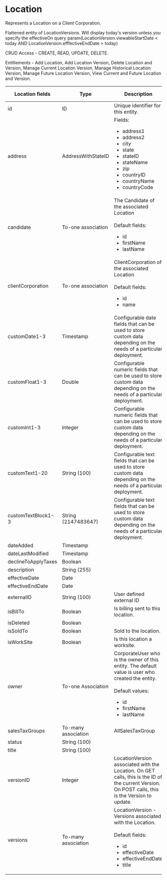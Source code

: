 # Location

Represents a Location on a Client Corporation.

Flattened entity of LocationVersions. Will display today's version unless you specify the effectiveOn query param(LocationVersion.viewableStartDate < today AND LocationVersion.efffectiveEndDate > today)

CRUD Access - CREATE, READ, UPDATE, DELETE.

Entitlements - Add Location, Add Location Version, Delete Location and Version, Manage Current Location Version, Manage Historical Location Version, Manage Future Location Version, View Current and Future Location and Version.

<table>
    <colgroup>
        <col width="20%" />
        <col width="20%" />
        <col width="20%" />
        <col width="20%" />
        <col width="20%" />
    </colgroup>
    <thead>
        <tr class="header">
            <th>Location fields</th>
            <th>Type</th>
            <th>Description</th>
            <th>Not null</th>
            <th>Read-only</th>
        </tr>
    </thead>
    <tbody>
        <tr class="even">
            <td>id</td>
            <td>ID</td>
            <td>Unique identifier for this entity.</td>
            <td>X</td>
            <td>X</td>
        </tr>
        <tr class="odd">
            <td>address</td>
            <td>AddressWithStateID</td>
            <td>Fields:
                <ul><li>address1</li>
                <li>address2</li>
                <li>city</li>
                <li>state</li>
                <li>stateID</li>
                <li>stateName</li>
                <li>zip</li>
                <li>countryID</li>
                <li>countryName</li>
                <li>countryCode</li></ul>
            </td>
            <td></td>
            <td></td>
        </tr>
        <tr class="even">
            <td>candidate</td>
            <td>To-one association</td>
            <td>The Candidate of the associated Location<br><br>Default fields:<ul>
                <li>id</li>
                <li>firstName</li>
                <li>lastName</li></ul>
            </td>
            <td></td>
            <td>X</td>
        </tr>
        <tr class="odd">
            <td>clientCorporation</td>
            <td>To-one association</td>
            <td>ClientCorporation of the associated Location<br><br>Default fields:<ul>
                <li>id</li>
                <li>name</li></ul></td>
            <td></td>
            <td>X</td>
        </tr>
        <tr class="even">
            <td>customDate1-3</td>
            <td>Timestamp</td>
            <td>Configurable date fields that can be used to store custom data depending on the needs of a particular deployment.</td>
            <td></td>
            <td>X</td>
        </tr>
        <tr class="odd">
            <td>customFloat1-3</td>
            <td>Double</td>
            <td>Configurable numeric fields that can be used to store custom data depending on the needs of a particular deployment.</td>
            <td></td>
            <td>X</td>
        </tr>
        <tr class="even">
            <td>customInt1-3</td>
            <td>Integer</td>
            <td>Configurable numeric fields that can be used to store custom data depending on the needs of a particular deployment.</td>
            <td></td>
            <td>X</td>
        </tr>
        <tr class="odd">
            <td>customText1-20</td>
            <td>String (100)</td>
            <td>Configurable text fields that can be used to store custom data depending on the needs of a particular deployment.</td>
            <td></td>
            <td>X</td>
        </tr>
        <tr class="even">
            <td>customTextBlock1-3</td>
            <td>String (2147483647)</td>
            <td>Configurable text fields that can be used to store custom data depending on the needs of a particular deployment.</td>
            <td></td>
            <td>X</td>
        </tr>
        <tr class="odd">
            <td>dateAdded</td>
            <td>Timestamp</td>
            <td></td>
            <td></td>
            <td>X</td>
        </tr>
        <tr class="even">
            <td>dateLastModified</td>
            <td>Timestamp</td>
            <td></td>
            <td></td>
            <td>X</td>
        </tr>
        <tr class="odd">
            <td>declineToApplyTaxes</td>
            <td>Boolean</td>
            <td></td>
            <td></td>
            <td></td>
        </tr>
        <tr class="even">
            <td>description</td>
            <td>String (255)</td>
            <td></td>
            <td></td>
            <td></td>
        </tr>
        <tr class="odd">
            <td>effectiveDate</td>
            <td>Date</td>
            <td></td>
            <td>X</td>
            <td></td>
        </tr>
        <tr class="even">
            <td>effectiveEndDate</td>
            <td>Date</td>
            <td></td>
            <td></td>
            <td>X</td>
        </tr>
        <tr class="odd">
            <td>externalID</td>
            <td>String (100)</td>
            <td>User defined external ID</td>
            <td>X</td>
            <td></td>
        </tr>
        <tr class="even">
            <td>isBillTo</td>
            <td>Boolean</td>
            <td>Is billing sent to this location.</td>
            <td></td>
            <td></td>
        </tr>
        <tr class="odd">
            <td>isDeleted</td>
            <td>Boolean</td>
            <td></td>
            <td></td>
            <td>X</td>
        </tr>
        <tr class="even">
            <td>isSoldTo</td>
            <td>Boolean</td>
            <td>Sold to the location.</td>
            <td></td>
            <td></td>
        </tr>
        <tr class="odd">
            <td>isWorkSite</td>
            <td>Boolean</td>
            <td>Is this location a worksite.</td>
            <td></td>
            <td></td>
        </tr>
        <tr class="even">
            <td>owner</td>
            <td>To-one Association</td>
            <td>CorporateUser who is the owner of this entity. The default value is user who created the entity. <br><br>Default values:
                <ul><li>id</li>
                <li>firstName</li>
                <li>lastName</li></ul></td>
            <td></td>
            <td></td>
        </tr>
        <tr class="odd">
            <td>salesTaxGroups</td>
            <td>To-many association</td>
            <td>AllSalesTaxGroup</td>
            <td></td>
            <td></td>
        </tr>
        <tr class="even">
            <td>status</td>
            <td>String (100)</td>
            <td></td>
            <td>X</td>
            <td></td>
        </tr>
        <tr class="odd">
            <td>title</td>
            <td>String (100)</td>
            <td></td>
            <td>X</td>
            <td></td>
        </tr>
        <tr class="even">
            <td>versionID</td>
            <td>Integer</td>
            <td>LocationVersion associated with the Location. On GET calls, this is the ID of the current Version. On POST calls, this is the Version to update.</td>
            <td></td>
            <td></td>
        </tr>
        <tr class="odd">
            <td>versions</td>
            <td>To-many association</td>
            <td>LocationVersion - Versions associated with the Location.<br><br>Default fields:
                <ul><li>id</li>
                <li>effectiveDate</li>
                <li>effectiveEndDate</li>
                <li>title</li></ul></td>
            <td></td>
            <td>X</td>
        </tr>
    </tbody>
</table>
